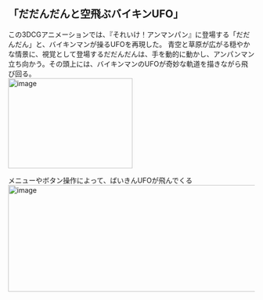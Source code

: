 ## 「だだんだんと空飛ぶバイキンUFO」
この3DCGアニメーションでは、『それいけ！アンマンパン』に登場する「だだんだん」と、バイキンマンが操るUFOを再現した。 青空と草原が広がる穏やかな情景に、視覚として登場するだだんだんは、手を動的に動かし、アンパンマン立ち向かう。その頭上には、バイキンマンのUFOが奇妙な軌道を描きながら飛び回る。<br/>
<img width="254" height="184" alt="image" src="https://github.com/user-attachments/assets/be6a1b9b-02e4-4cad-bb85-5c5bb7763c57" />

メニューやボタン操作によって、ばいきんUFOが飛んでくる
<img width="1144" height="218" alt="image" src="https://github.com/user-attachments/assets/c5cc79d4-4976-434c-9f7b-ac619b6000b8" />
